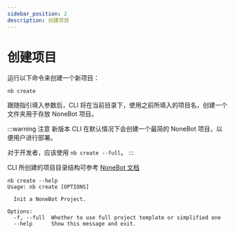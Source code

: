 ```yaml
---
sidebar_position: 2
description: 创建项目
---
```


# 创建项目

运行以下命令来创建一个新项目：

```shell
nb create
```

跟随指引填入参数后，CLI 将在当前目录下，使用之前所填入的项目名，创建一个文件夹用于存放 NoneBot 项目。

:::warning 注意
新版本 CLI 在默认情况下会创建一个最简的 NoneBot 项目，以便用户进行部署。

对于开发者，应该使用 `nb create --full`。
:::

CLI 所创建的项目目录结构可参考 [NoneBot 文档](https://v2.nonebot.dev/docs/tutorial/create-project#%E7%9B%AE%E5%BD%95%E7%BB%93%E6%9E%84)

```shell
nb create --help
Usage: nb create [OPTIONS]

  Init a NoneBot Project.

Options:
  -f, --full  Whether to use full project template or simplified one
  --help      Show this message and exit.
```
